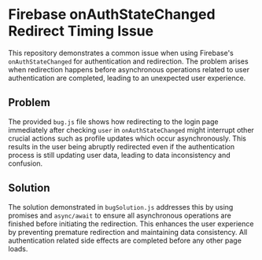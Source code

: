 # Firebase onAuthStateChanged Redirect Timing Issue

This repository demonstrates a common issue when using Firebase's `onAuthStateChanged` for authentication and redirection. The problem arises when redirection happens before asynchronous operations related to user authentication are completed, leading to an unexpected user experience.

## Problem

The provided `bug.js` file shows how redirecting to the login page immediately after checking `user` in `onAuthStateChanged` might interrupt other crucial actions such as profile updates which occur asynchronously.  This results in the user being abruptly redirected even if the authentication process is still updating user data, leading to data inconsistency and confusion.

## Solution

The solution demonstrated in `bugSolution.js` addresses this by using promises and `async/await` to ensure all asynchronous operations are finished before initiating the redirection.  This enhances the user experience by preventing premature redirection and maintaining data consistency.  All authentication related side effects are completed before any other page loads.